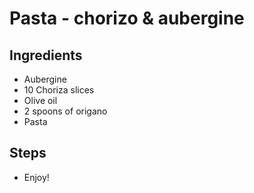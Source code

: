 # Pasta - chorizo & aubergine

## Ingredients 

- Aubergine
- 10 Choriza slices
- Olive oil
- 2 spoons of origano
- Pasta


## Steps
- Enjoy!
